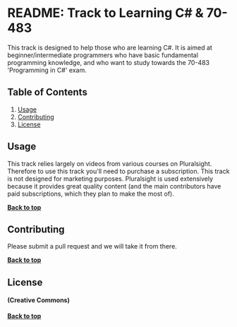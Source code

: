 README: Track to Learning C\# & 70-483
==

This track is designed to help those who are learning C\#. 
It is aimed at beginner/intermediate programmers who have basic fundamental programming knowledge, 
and who want to study towards the 70-483 'Programming in C#' exam.

## Table of Contents

1. [Usage](#Usage)
1. [Contributing](#contributing)
1. [License](#license)

## Usage

This track relies largely on videos from various courses on Pluralsight. Therefore to use this track you'll need to purchase a subscription. This track is not designed for marketing purposes. Pluralsight is used extensively because it provides great quality content (and the main contributors have paid subscriptions, which they plan to make the most of).

**[Back to top](#table-of-contents)**

## Contributing

Please submit a pull request and we will take it from there.

**[Back to top](#table-of-contents)**

## License

#### (Creative Commons)

**[Back to top](#table-of-contents)**